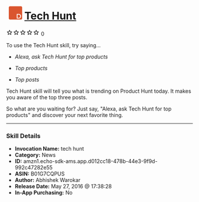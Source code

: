 # &nbsp;<img src="skill_icon" alt="Tech Hunt icon" width="36"> [Tech Hunt](http://alexa.amazon.com/#skills/amzn1.echo-sdk-ams.app.d012cc18-478b-44e3-9f9d-992c47282e55)
![0 stars](../../images/ic_star_border_black_18dp_1x.png)![0 stars](../../images/ic_star_border_black_18dp_1x.png)![0 stars](../../images/ic_star_border_black_18dp_1x.png)![0 stars](../../images/ic_star_border_black_18dp_1x.png)![0 stars](../../images/ic_star_border_black_18dp_1x.png) 0

To use the Tech Hunt skill, try saying...

* *Alexa, ask Tech Hunt for top products*

* *Top products*

* *Top posts*

Tech Hunt skill will tell you what is trending on Product Hunt today. It makes you aware of the top three posts.

So what are you waiting for? Just say, "Alexa, ask Tech Hunt for top products" and discover your next favorite thing.

***

### Skill Details

* **Invocation Name:** tech hunt
* **Category:** News
* **ID:** amzn1.echo-sdk-ams.app.d012cc18-478b-44e3-9f9d-992c47282e55
* **ASIN:** B01G7CQPUS
* **Author:** Abhishek Warokar
* **Release Date:** May 27, 2016 @ 17:38:28
* **In-App Purchasing:** No
